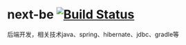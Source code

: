 # next-be [![Build Status](https://travis-ci.org/fightteam/next-be.png)](https://travis-ci.org/fightteam/next-be)

后端开发，相关技术java、spring、hibernate、jdbc、gradle等